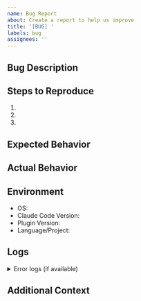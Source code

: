 ```yaml
---
name: Bug Report
about: Create a report to help us improve
title: '[BUG] '
labels: bug
assignees: ''
---
```


## Bug Description

<!-- A clear and concise description of what the bug is -->

## Steps to Reproduce

1. 
2. 
3. 

## Expected Behavior

<!-- What you expected to happen -->

## Actual Behavior

<!-- What actually happened -->

## Environment

- OS: <!-- e.g., macOS 14.5, Ubuntu 22.04 -->
- Claude Code Version: <!-- e.g., 1.2.0 -->
- Plugin Version: <!-- e.g., 1.0.0 -->
- Language/Project: <!-- e.g., Rust, Python -->

## Logs

<details>
<summary>Error logs (if available)</summary>

```
<!-- Paste relevant logs here -->
```

</details>

## Additional Context

<!-- Add any other context about the problem here -->
